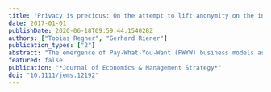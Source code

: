 ```yaml
---
title: "Privacy is precious: On the attempt to lift anonymity on the internet to increase revenue"
date: 2017-01-01
publishDate: 2020-06-18T09:59:44.154028Z
authors: ["Tobias Regner", "Gerhard Riener"]
publication_types: ["2"]
abstract: "The emergence of Pay-What-You-Want (PWYW) business models as a successful alternative to conventional uniform pricing brings up new questions related to the task of pricing. We investigate the effect of a reduction of anonymity on consumers' purchase decisions (whether to buy, and if so how much to pay) in a natural experiment at an online music store with PWYW-like pricing. We find that revealing the name of the customer led to insignificantly higher payments, while it drastically reduced the number of customers purchasing. Overall, the regime led to a revenue loss of 25%. These results suggest that the positive effect of reduced anonymity, previously established for donation or public goods contexts, does not extend to a consumption environment. Instead, the substantial opt-out of customers is likely to be motivated by concerns about privacy."
featured: false
publication: "*Journal of Economics & Management Strategy*"
doi: "10.1111/jems.12192"
---
```


